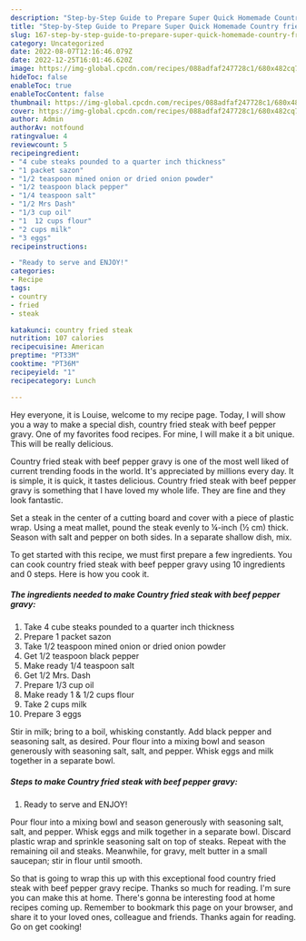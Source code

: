 ```yaml
---
description: "Step-by-Step Guide to Prepare Super Quick Homemade Country fried steak with beef pepper gravy"
title: "Step-by-Step Guide to Prepare Super Quick Homemade Country fried steak with beef pepper gravy"
slug: 167-step-by-step-guide-to-prepare-super-quick-homemade-country-fried-steak-with-beef-pepper-gravy
category: Uncategorized
date: 2022-08-07T12:16:46.079Z
date: 2022-12-25T16:01:46.620Z
image: https://img-global.cpcdn.com/recipes/088adfaf247728c1/680x482cq70/country-fried-steak-with-beef-pepper-gravy-recipe-main-photo.jpg
hideToc: false
enableToc: true
enableTocContent: false
thumbnail: https://img-global.cpcdn.com/recipes/088adfaf247728c1/680x482cq70/country-fried-steak-with-beef-pepper-gravy-recipe-main-photo.jpg
cover: https://img-global.cpcdn.com/recipes/088adfaf247728c1/680x482cq70/country-fried-steak-with-beef-pepper-gravy-recipe-main-photo.jpg
author: Admin
authorAv: notfound
ratingvalue: 4
reviewcount: 5
recipeingredient:
- "4 cube steaks pounded to a quarter inch thickness"
- "1 packet sazon"
- "1/2 teaspoon mined onion or dried onion powder"
- "1/2 teaspoon black pepper"
- "1/4 teaspoon salt"
- "1/2 Mrs Dash"
- "1/3 cup oil"
- "1  12 cups flour"
- "2 cups milk"
- "3 eggs"
recipeinstructions:

- "Ready to serve and ENJOY!"
categories:
- Recipe
tags:
- country
- fried
- steak

katakunci: country fried steak 
nutrition: 107 calories
recipecuisine: American
preptime: "PT33M"
cooktime: "PT36M"
recipeyield: "1"
recipecategory: Lunch

---
```



Hey everyone, it is Louise, welcome to my recipe page. Today, I will show you a way to make a special dish, country fried steak with beef pepper gravy. One of my favorites food recipes. For mine, I will make it a bit unique. This will be really delicious.

Country fried steak with beef pepper gravy is one of the most well liked of current trending foods in the world. It's appreciated by millions every day. It is simple, it is quick, it tastes delicious. Country fried steak with beef pepper gravy is something that I have loved my whole life. They are fine and they look fantastic.

Set a steak in the center of a cutting board and cover with a piece of plastic wrap. Using a meat mallet, pound the steak evenly to ¼-inch (½ cm) thick. Season with salt and pepper on both sides. In a separate shallow dish, mix.


To get started with this recipe, we must first prepare a few ingredients. You can cook country fried steak with beef pepper gravy using 10 ingredients and 0 steps. Here is how you cook it.

<!--inarticleads1-->

##### The ingredients needed to make Country fried steak with beef pepper gravy:

1. Take 4 cube steaks pounded to a quarter inch thickness
1. Prepare 1 packet sazon
1. Take 1/2 teaspoon mined onion or dried onion powder
1. Get 1/2 teaspoon black pepper
1. Make ready 1/4 teaspoon salt
1. Get 1/2 Mrs. Dash
1. Prepare 1/3 cup oil
1. Make ready 1 &amp; 1/2 cups flour
1. Take 2 cups milk
1. Prepare 3 eggs


Stir in milk; bring to a boil, whisking constantly. Add black pepper and seasoning salt, as desired. Pour flour into a mixing bowl and season generously with seasoning salt, salt, and pepper. Whisk eggs and milk together in a separate bowl. 

<!--inarticleads2-->

##### Steps to make Country fried steak with beef pepper gravy:


1. Ready to serve and ENJOY!

Pour flour into a mixing bowl and season generously with seasoning salt, salt, and pepper. Whisk eggs and milk together in a separate bowl. Discard plastic wrap and sprinkle seasoning salt on top of steaks. Repeat with the remaining oil and steaks. Meanwhile, for gravy, melt butter in a small saucepan; stir in flour until smooth. 

So that is going to wrap this up with this exceptional food country fried steak with beef pepper gravy recipe. Thanks so much for reading. I'm sure you can make this at home. There's gonna be interesting food at home recipes coming up. Remember to bookmark this page on your browser, and share it to your loved ones, colleague and friends. Thanks again for reading. Go on get cooking!
